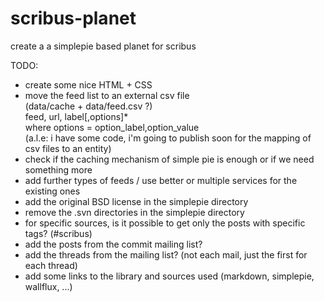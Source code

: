 scribus-planet
==============

create a a simplepie based planet for scribus

TODO:

- create some nice HTML + CSS
- move the feed list to an external csv file<br>
  (data/cache + data/feed.csv ?)<br>
  feed, url, label[,options]*<br>
  where options = option_label,option_value<br>
  (a.l.e: i have some code, i'm going to publish soon for the mapping of csv files to an entity)
- check if the caching mechanism of simple pie is enough or if we need something more
- add further types of feeds / use better or multiple services for the existing ones
- add the original BSD license in the simplepie directory
- remove the .svn directories in the simplepie directory
- for specific sources, is it possible to get only the posts with specific tags? (#scribus)
- add the posts from the commit mailing list?
- add the threads from the mailing list? (not each mail, just the first for each thread)
- add some links to the library and sources used (markdown, simplepie, wallflux, ...)
